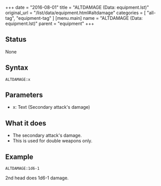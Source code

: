 +++
date = "2016-08-01"
title = "ALTDAMAGE (Data: equipment.lst)"
original_url = "/list/data/equipment.html#altdamage"
categories = [ "all-tag", "equipment-tag" ]
[menu.main]
    name = "ALTDAMAGE (Data: equipment.lst)"
    parent = "equipment"
+++

## Status

None

## Syntax

`ALTDAMAGE:x`

## Parameters

-   x: Text (Secondary attack's damage)



What it does
------------

-   The secondary attack's damage.
-   This is used for double weapons only.

Example
-------

`ALTDAMAGE:1d6-1`

2nd head does 1d6-1 damage.

